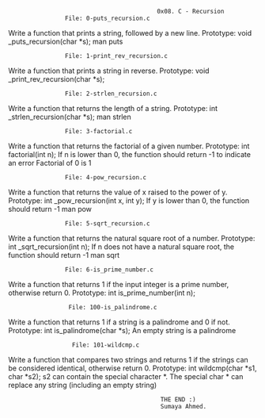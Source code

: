                                               0x08. C - Recursion
                    File: 0-puts_recursion.c              
Write a function that prints a string, followed by a new line.
Prototype: void _puts_recursion(char *s);
man puts

                    File: 1-print_rev_recursion.c
Write a function that prints a string in reverse.
Prototype: void _print_rev_recursion(char *s);

                    File: 2-strlen_recursion.c
Write a function that returns the length of a string.
Prototype: int _strlen_recursion(char *s);
man strlen

                    File: 3-factorial.c
Write a function that returns the factorial of a given number.
Prototype: int factorial(int n);
If n is lower than 0, the function should return -1 to indicate an error
Factorial of 0 is 1

                    File: 4-pow_recursion.c
Write a function that returns the value of x raised to the power of y.
Prototype: int _pow_recursion(int x, int y);
If y is lower than 0, the function should return -1
man pow

                    File: 5-sqrt_recursion.c
Write a function that returns the natural square root of a number.
Prototype: int _sqrt_recursion(int n);
If n does not have a natural square root, the function should return -1
man sqrt

                    File: 6-is_prime_number.c
Write a function that returns 1 if the input integer is a prime number, otherwise return 0.
Prototype: int is_prime_number(int n);

                     File: 100-is_palindrome.c
Write a function that returns 1 if a string is a palindrome and 0 if not.
Prototype: int is_palindrome(char *s);
An empty string is a palindrome       

                      File: 101-wildcmp.c
Write a function that compares two strings and returns 1 if the strings can be considered identical, otherwise return 0.
Prototype: int wildcmp(char *s1, char *s2);
s2 can contain the special character *.
The special char * can replace any string (including an empty string)


                                               THE END :)
                                               Sumaya Ahmed.
